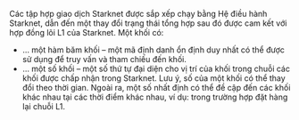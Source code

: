 Các tập hợp giao dịch Starknet được sắp xếp chạy bằng Hệ điều hành Starknet, dẫn đến một thay đổi trạng thái tổng hợp sau đó được cam kết với hợp đồng lõi L1 của Starknet. Một khối có:

* … một hàm băm khối – một mã định danh ổn định duy nhất có thể được sử dụng để truy vấn và tham chiếu đến khối.
* … một số khối – một số thứ tự đại diện cho vị trí của khối trong chuỗi các khối được chấp nhận trong Starknet. Lưu ý, số của một khối có thể thay đổi theo thời gian. Ngoài ra, một số nhất định có thể đề cập đến các khối khác nhau tại các thời điểm khác nhau, ví dụ: trong trường hợp đặt hàng lại chuỗi L1.